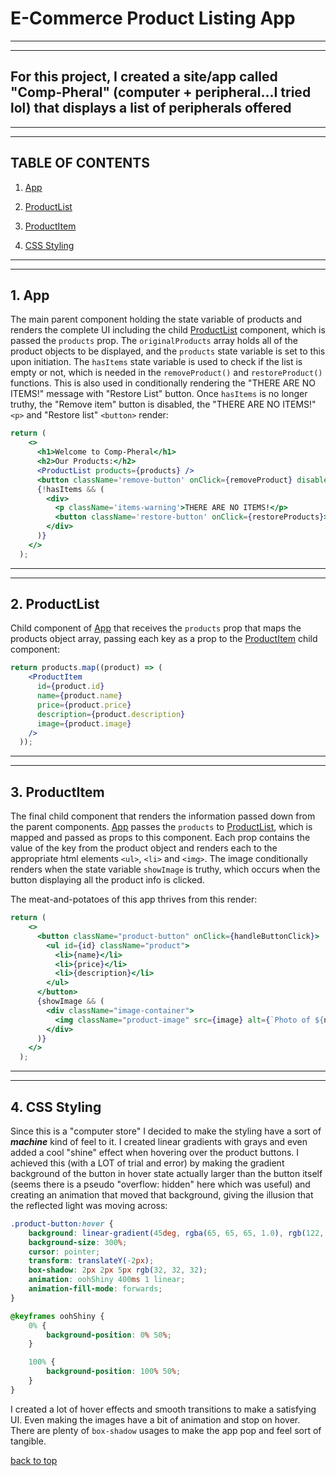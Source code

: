 
# E-Commerce Product Listing App

---
---

## For this project, I created a site/app called "Comp-Pheral" (computer + peripheral...I tried lol) that displays a list of peripherals offered

---
---

## TABLE OF CONTENTS

1. [App](#1-app)

2. [ProductList](#2-productlist)

3. [ProductItem](#3-productitem)

4. [CSS Styling](#4-css-styling)

---
---

## 1. App

The main parent component holding the state variable of products and renders the complete UI including the child [ProductList](#2-productlist) component, which is passed the `products` prop. The `originalProducts` array holds all of the product objects to be displayed, and the `products` state variable is set to this upon initiation. The `hasItems` state variable is used to check if the list is empty or not, which is needed in the `removeProduct()` and `restoreProduct()` functions. This is also used in conditionally rendering the "THERE ARE NO ITEMS!" message with "Restore List" button. Once `hasItems` is no longer truthy, the "Remove item" button is disabled, the "THERE ARE NO ITEMS!" `<p>` and "Restore list" `<button>` render:

```jsx
return (
    <>
      <h1>Welcome to Comp-Pheral</h1>
      <h2>Our Products:</h2>
      <ProductList products={products} />
      <button className='remove-button' onClick={removeProduct} disabled={!hasItems}>Remove item</button>
      {!hasItems && (
        <div>
          <p className='items-warning'>THERE ARE NO ITEMS!</p>
          <button className='restore-button' onClick={restoreProducts}>Restore list</button>
        </div>
      )}
    </>
  );
```  

---
---

## 2. ProductList

Child component of [App](#1-app) that receives the `products` prop that maps the products object array, passing each key as a prop to the [ProductItem](#3-productitem) child component:

```jsx
return products.map((product) => (
    <ProductItem
      id={product.id}
      name={product.name}
      price={product.price}
      description={product.description}
      image={product.image}
    />
  ));
```  

---
---

## 3. ProductItem

The final child component that renders the information passed down from the parent components. [App](#1-app) passes the `products` to [ProductList](#2-productlist), which is mapped and passed as props to this component. Each prop contains the value of the key from the product object and renders each to the appropriate html elements `<ul>`, `<li>` and `<img>`. The image conditionally renders when the state variable `showImage` is truthy, which occurs when the button displaying all the product info is clicked.

The meat-and-potatoes of this app thrives from this render:

```jsx
return (
    <>
      <button className="product-button" onClick={handleButtonClick}>
        <ul id={id} className="product">
          <li>{name}</li>
          <li>{price}</li>
          <li>{description}</li>
        </ul>
      </button>
      {showImage && (
        <div className="image-container">
          <img className="product-image" src={image} alt={`Photo of ${name}`} />
        </div>
      )}
    </>
  );
```  

---
---

## 4. CSS Styling

Since this is a "computer store" I decided to make the styling have a sort of ***machine*** kind of feel to it. I created linear gradients with grays and even added a cool "shine" effect when hovering over the product buttons. I achieved this (with a LOT of trial and error) by making the gradient background of the button in hover state actually larger than the button itself (seems there is a pseudo "overflow: hidden" here which was useful) and creating an animation that moved that background, giving the illusion that the reflected light was moving across:

```css
.product-button:hover {
    background: linear-gradient(45deg, rgba(65, 65, 65, 1.0), rgb(122, 122, 122), rgba(65, 65, 65, 1.0));
    background-size: 300%;
    cursor: pointer;
    transform: translateY(-2px);
    box-shadow: 2px 2px 5px rgb(32, 32, 32);
    animation: oohShiny 400ms 1 linear;
    animation-fill-mode: forwards;
}
```

```css
@keyframes oohShiny {
    0% {
        background-position: 0% 50%;
    }

    100% {
        background-position: 100% 50%;
    }
}
```

I created a lot of hover effects and smooth transitions to make a satisfying UI. Even making the images have a bit of animation and stop on hover. There are plenty of `box-shadow` usages to make the app pop and feel sort of tangible.

[back to top](#e-commerce-product-listing-app)

